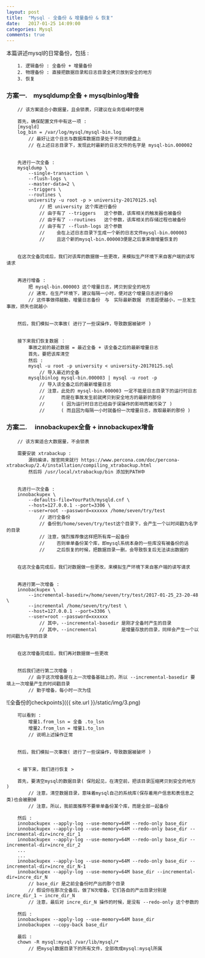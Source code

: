 ```yaml
---
layout: post
title:  "Mysql - 全备份 & 增量备份 & 恢复"
date:   2017-01-25 14:09:00
categories: Mysql
comments: true
---
```



本篇讲述mysql的日常备份，包括 :  

        1. 逻辑备份 : 全备份 + 增量备份  
        2. 物理备份 : 直接把数据目录和日志目录全拷贝放到安全的地方  
        3. 恢复  


### 方案一.　mysqldump全备 + mysqlbinlog增备 ###

        // 该方案适合小数据量，且会锁表，只建议在业务低峰时使用  

        首先，确保配置文件中有这一项 :  
        [mysqld]  
        log_bin = /var/log/mysql/mysql-bin.log  
            // 最好让这个日志与数据库数据目录处于不同的硬盘上  
            // 在上述日志目录下，发现此时最新的日志文件的名字是 mysql-bin.000002  
        
        
        先进行一次全备 :  
        mysqldump \  
            --single-transaction \  
            --flush-logs \  
            --master-data=2 \  
            --triggers \  
            --routines \  
            university -u root -p > university-20170125.sql  
                // 把 university 这个库进行备份  
                // 由于有了 --triggers   这个参数，该库相关的触发器也被备份  
                // 由于有了 --routines   这个参数，该库相关的存储过程也被备份  
                // 由于有了 --flush-logs 这个参数  
                // 　　会在上述日志目录下生成一个新的日志文件mysql-bin.000003  
                // 　　且这个新的mysql-bin.000003便是之后拿来做增量恢复的  
        
        
        在这次全备完成后，我们对该库的数据做一些更改，来模拟生产环境下来自客户端的读写请求  
        
        
        再进行增备 :  
            把 mysql-bin.000003 这个增量日志，拷贝到安全的地方  
            // 通常，在生产环境下，建议每隔一小时，便对这个增量日志进行备份  
            // 这件事做得越勤，增量日志备份　与　实际最新数据　的差距便越小，一旦发生事故，损失也就越小  
        
        
        然后，我们模拟一次事故( 进行了一些误操作，导致数据被破坏 )  
        
        
        接下来我们恢复数据 ：  
            事故之前的最近数据 = 最近全备 + 该全备之后的最新增量日志  
            首先，要把该库清空  
            然后 :  
            mysql -u root -p university < university-20170125.sql  
                // 导入最近的全备  
            mysqlbinlog mysql-bin.000003 | mysql -u root -p  
                // 导入该全备之后的最新增量日志  
                // 注意，此处的 mysql-bin.000003 一定不能是日志目录下的运行时日志  
                // 　　　而是在事故发生前就拷贝到安全地方的最新的那份  
                // 　　　( 因为运行时日志已经由于误操作的影响而被污染了 )  
                // 　　　( 而且因为每隔一小时就备份一次增量日志，故取最新的那份 )  



### 方案二.　 innobackupex全备 + innobackupex增备 ###

        // 该方案适合大数据量，不会锁表  
        
        需要安装 xtrabackup :  
            源码编译，按官网来就行 https://www.percona.com/doc/percona-xtrabackup/2.4/installation/compiling_xtrabackup.html  
            然后将 /usr/local/xtrabackup/bin 添加到PATH中  
        
        
        先进行一次全备 :  
        innobackupex \  
            --defaults-file=YourPath/mysqld.cnf \  
            --host=127.0.0.1 --port=3306 \  
            --user=root --password=xxxxxx /home/seven/try/test  
                // 进行全备份  
                // 备份到/home/seven/try/test这个目录下，会产生一个以时间戳为名字的目录  
                // 注意，强烈推荐像这样把所有库一起备份  
                // 　　否则单单备份某个库，即mysql系统本身的一些库没有被备份的话  
                // 　　之后恢复的时候，把数据目录一删，会导致恢复后无法读出数据的  


        在这次全备完成后，我们对数据做一些更改，来模拟生产环境下来自客户端的读写请求  
        
        
        再进行第一次增备 :  
        innobackupex \  
            --incremental-basedir=/home/seven/try/test/2017-01-25_23-20-48 \  
            --incremental /home/seven/try/test \  
            --host=127.0.0.1 --port=3306 \  
            --user=root --password=xxxxxx  
                // 其中，--incremental-basedir 是刚才全备时产生的目录  
                // 其中，--incremental         是增量存放的目录，同样会产生一个以时间戳为名字的目录  
        
        
        在这次增备完成后，我们再对数据做一些更改  
        
        
        然后我们进行第二次增备 :  
            // 由于这次增备是在上一次增备基础上的，所以 --incremental-basedir 要填上一次增量产生的时间戳目录  
            // 勤于增备，每小时一次为佳  


![全备份的checkpoints]({{ site.url }}/static/img/3.png)

        可以看到 :  
            增量1.from_lsn = 全备 .to_lsn  
            增量2.from_lsn = 增量1.to_lsn  
            // 说明上述操作正常  
        
        
        然后，我们模拟一次事故( 进行了一些误操作，导致数据被破坏 )  
        
        
        < 接下来，我们进行恢复 >  
        
        首先，要清空mysql的数据目录( 保险起见，在清空前，把该目录压缩拷贝到安全的地方 )  
            // 注意，清空数据目录，意味着mysql自己的系统库(保存着用户信息和表信息之类)也会被删掉  
            // 注意，所以，我前面推荐不要单单备份某个库，而是全部一起备份  
        
        然后 :  
        innobackupex --apply-log --use-memory=64M --redo-only base_dir  
        innobackupex --apply-log --use-memory=64M --redo-only base_dir --incremental-dir=incre_dir_1  
        innobackupex --apply-log --use-memory=64M --redo-only base_dir --incremental-dir=incre_dir_2  
        ...  
        ...  
        innobackupex --apply-log --use-memory=64M --redo-only base_dir --incremental-dir=incre_dir_N-1  
        innobackupex --apply-log --use-memory=64M base_dir --incremental-dir=incre_dir_N  
            // base_dir 是之前全备份时产出的那个目录  
            // 假设你在那次全备后，做了N次增备，它们各自的产出目录分别是 incre_dir_1 ~ incre_dir_N  
            // 注意，最后对 incre_dir_N 操作的时候，是没有 --redo-only 这个参数的  
        
        然后 :  
        innobackupex --apply-log --use-memory=64M base_dir  
        innobackupex --copy-back base_dir  
        
        最后 :  
        chown -R mysql:mysql /var/lib/mysql/*  
            // 把mysql数据目录下的所有文件，全部改成mysql:mysql所属  
